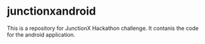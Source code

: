 # junctionxandroid
This is a repository for JunctionX Hackathon challenge. It contanis the code for the android application.
